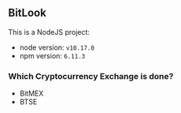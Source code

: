 ## BitLook

This is a NodeJS project:

- node version: `v10.17.0`
- npm version: `6.11.3`

### Which Cryptocurrency Exchange is done?

- BitMEX
- BTSE

